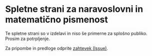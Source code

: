# Spletne strani za naravoslovni in matematično pismenost

Te spletne strani so v izdelavi in niso še primerne za splošno publiko. Prosim za potrpljenje. 

Za pripombe in predloge odprite 
[zahtevek (Issue)](https://github.com/na-ma-pis/na-ma-pis.github.io/issues/new).